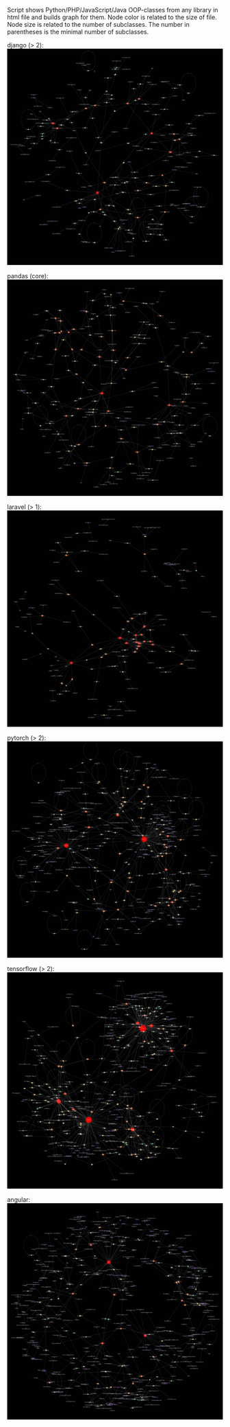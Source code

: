 Script shows Python/PHP/JavaScript/Java OOP-classes from any library in html file and builds graph for them. Node color is related to the size of file.  Node size is related to the number of subclasses. The number in parentheses is the minimal number of subclasses. 
 
django (> 2):
![django](https://github.com/ksn38/graph_for_classes/blob/main/gallery/Django.jpg)
 
pandas (core):
![pandas-core](https://github.com/ksn38/graph_for_classes/blob/main/gallery/pandas-core.jpg)
 
laravel (> 1):
![laravel](https://github.com/ksn38/graph_for_classes/blob/main/gallery/laravel.jpg)
 
pytorch (> 2):
![pytorch](https://github.com/ksn38/graph_for_classes/blob/main/gallery/pytorch.jpg)
 
tensorflow (> 2):
![tensorflow](https://github.com/ksn38/graph_for_classes/blob/main/gallery/tensorflow.jpg)
 
angular:
![angular](https://github.com/ksn38/graph_for_classes/blob/main/gallery/angular.jpg)
